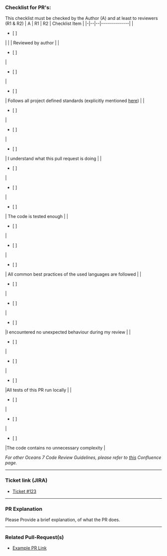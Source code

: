 ### Checklist for PR's:
This checklist must be checked by the Author (A) and at least to reviewers (R1 & R2)
| A | R1 | R2 | Checklist Item |
|-|--|--|--------------|
| <ul><li>[ ]</li></ul> | | | Reviewed by author |
| <ul><li>[ ]</li></ul> | <ul><li>[ ]</li></ul> | <ul><li>[ ]</li></ul> | Follows all project defined standards (explicitly mentioned [here](https://confluence.pwc-digital.ch/display/SPBH/Coding+Standards)) |
| <ul><li>[ ]</li></ul> | <ul><li>[ ]</li></ul> | <ul><li>[ ]</li></ul> | I understand what this pull request is doing |
| <ul><li>[ ]</li></ul> | <ul><li>[ ]</li></ul> | <ul><li>[ ]</li></ul> | The code is tested enough |
| <ul><li>[ ]</li></ul> | <ul><li>[ ]</li></ul> | <ul><li>[ ]</li></ul> | All common best practices of the used languages are followed |
| <ul><li>[ ]</li></ul> | <ul><li>[ ]</li></ul> | <ul><li>[ ]</li></ul> |I encountered no unexpected behaviour during my review |
| <ul><li>[ ]</li></ul> | <ul><li>[ ]</li></ul> | <ul><li>[ ]</li></ul> |All tests of this PR run locally |
| <ul><li>[ ]</li></ul> | <ul><li>[ ]</li></ul> | <ul><li>[ ]</li></ul> |The code contains no unnecessary complexity |

_For other Oceans 7 Code Review Guidelines, please refer to [this](https://confluence.pwc-digital.ch/display/O7/O7+Code+Review+Guide+Lines) Confluence page._

---
### Ticket link (JIRA)
 * [Ticket #123](https://jira.pwc-digital.ch/browse/PROJECT-123)
 
---
### PR Explanation
Please Provide a brief explanation, of what the PR does.

---
### Related Pull-Request(s)
 * [Example PR Link](www.github.com)